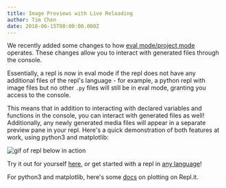 ```yaml
---
title: Image Previews with Live Reloading
author: Tim Chen
date: 2018-06-15T00:00:00.000Z
---
```


We recently added some changes to how [eval mode/project mode](/site/docs/files) operates.  These changes allow you to interact with generated files through the console.

Essentially, a repl is now in eval mode if the repl does not have any additional files of the repl's language - for example, a python repl with image files but no other `.py` files will still be in eval mode, granting you access to the console.

This means that in addition to interacting with declared variables and functions in the console, you can interact with generated files as well!  Additionally, any newly generated media files will appear in a separate preview pane in your repl.  Here's a quick demonstration of both features at work, using python3 and matplotlib:

![gif of repl below in action](/public/images/blog/interactive-plotting.gif)

Try it out for yourself [here](https://repl.it/@amasad/interactive-plot), or get started with a repl in [any language](/languages/)!

For python3 and matplotlib, here's some [docs](/site/docs/python-plots) on plotting on Repl.it.